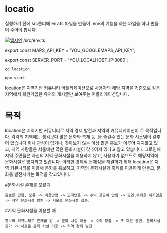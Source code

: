 # locatio

실행하기 전에 src폴더에 env.ts 파일을 만들어 .env의 기능을 하는 파일을 하나 만들어 주어야 합니다.

[![앱시연](http://img.youtube.com/vi/YHeyyVItN9A/0.jpg)](https://youtu.be/YHeyyVItN9A?t=0s) 
/src/env.ts

export const MAPS_API_KEY = 'YOU_GOOGLEMAPS_API_KEY';

export const SERVER_PORT = 'YOU_LOCALHOST_IP:8080';
```
cd location

npm start
```
location은 지역기반 커뮤니티 어플리케이션으로 사용자의 해당 지역을 기준으로 같은 지역에서 회원가입한 유저의 게시글만 보여주는 어플리케이션입니다.

# 목적
location은 지역기반 커뮤니티로 지역 경제 발전과 지역의 커뮤니케이션이 주 목적입니다.
각각의 지역에는 생각보다 많은 문화와 축제 등..을 즐길수 있는 문화 시스템이 갖추어 있습니다
허나 관심이 없거나, 찾아보지 않는 이상 많은 홍보가 이루어 지지않고 있고,
지역 사람들은 서울에만 많은 문화시설이 갖추어져 있다고 알고 있습니다.
그로인해 지역 주민들은 자신의 지역 문화시설을 이용하지 않고, 사용자가 없으므로 해당지역에 문화시설은 방치되고 있습니다.
이러한 경제적 문제점을 해결하기 위해 location은 지역 커뮤니티를 이용해 문화를 홍보하고, 지역의 문화시설과 축제를 이용하게 만들고, 문화를 발전시키는 목적을 갖고있니다.

#문화시설 존재를 모를때
```
홍보를 안함, 모름 -> 이용안함 -> 고객없음 -> 수익 창출이 안됨 -> 공연,축제를 하지않음 -> 지역 문화시설 방치 -> 서울로 문화시설 집중.
```
#지역 문화시설을 이용할 때
```
홍보와 커뮤니티로 존재를 앎 -> 문화 시설 이용 -> 수익 창출 -> 또 다른 공연, 문화시설 증가 -> 새로운 문화 시설 이용 -> 지역 경제 발전
```
